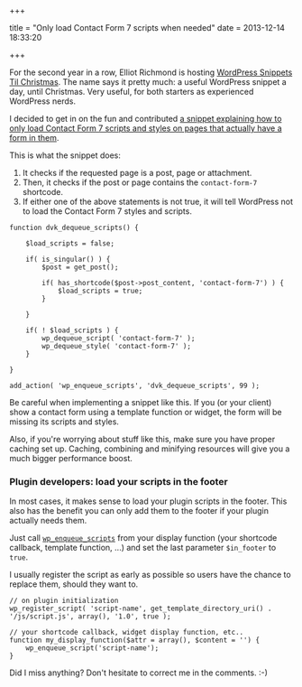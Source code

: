 +++

title = "Only load Contact Form 7 scripts when needed"
date = 2013-12-14 18:33:20

+++

For the second year in a row, Elliot Richmond is hosting <a href="http://advent.squareonemd.co.uk/">WordPress Snippets Til Christmas</a>. The name says it pretty much: a useful WordPress snippet a day, until Christmas. Very useful, for both starters as experienced WordPress nerds.

I decided to get in on the fun and contributed <a href="http://advent.squareonemd.co.uk/prevent-loading-unnecessary-scripts-and-styles-in-wordpress/">a snippet explaining how to only load Contact Form 7 scripts and styles on pages that actually have a form in them</a>.

This is what the snippet does:
<ol>
	<li>It checks if the requested page is a post, page or attachment.</li>
	<li>Then, it checks if the post or page contains the <code>contact-form-7</code> shortcode.</li>
	<li>If either one of the above statements is not true, it will tell WordPress not to load the Contact Form 7 styles and scripts.</li>
</ol>

```php?start_inline=1
function dvk_dequeue_scripts() {

    $load_scripts = false;

    if( is_singular() ) {
    	$post = get_post();

    	if( has_shortcode($post->post_content, 'contact-form-7') ) {
        	$load_scripts = true;
    	}

    }

    if( ! $load_scripts ) {
        wp_dequeue_script( 'contact-form-7' );
        wp_dequeue_style( 'contact-form-7' );
    }

}

add_action( 'wp_enqueue_scripts', 'dvk_dequeue_scripts', 99 );
```


Be careful when implementing a snippet like this. If you (or your client) show a contact form using a template function or widget, the form will be missing its scripts and styles.

Also, if you're worrying about stuff like this, make sure you have proper caching set up. Caching, combining and minifying resources will give you a much bigger performance boost.

<h3>Plugin developers: load your scripts in the footer</h3>
In most cases, it makes sense to load your plugin scripts in the footer. This also has the benefit you can only add them to the footer if your plugin actually needs them. 

Just call <a href="http://codex.wordpress.org/Function_Reference/wp_enqueue_script">`wp_enqueue_scripts`</a> from your display function (your shortcode callback, template function, ...) and set the last parameter <code>$in_footer</code> to <code>true</code>. 

I usually register the script as early as possible so users have the chance to replace them, should they want to.

```php?start_inline=1
// on plugin initialization
wp_register_script( 'script-name', get_template_directory_uri() . '/js/script.js', array(), '1.0', true );

// your shortcode callback, widget display function, etc..
function my_display_function($attr = array(), $content = '') {
	wp_enqueue_script('script-name');
}
```

Did I miss anything? Don't hesitate to correct me in the comments. :-)